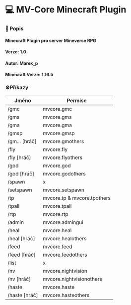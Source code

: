 # 💻 MV-Core Minecraft Plugin

### 📄 Popis

#### Minecraft Plugin pro server Mineverse RPG

#### Verze: 1.0

#### Autor: Marek_p

#### Minecraft Verze: 1.16.5

### ⚙️Příkazy
                    
Jméno  | Permise
------------- | -------------
/gmc  | mvcore.gmc
/gms  | mvcore.gms
/gma  | mvcore.gma
/gmsp  | mvcore.gmsp
/gm... [hráč] | mvcore.gmothers
/fly  | mvcore.fly
/fly [hráč] | mvcore.flyothers
/god | mvcore.god
/god [hráč] | mvcore.godothers
/spawn | x
/setspawn | mvcore.setspawn
/tp | mvcore.tp & mvcore.tpothers
/tpall | mvcore.tpall
/rtp | mvcore.rtp
/admin | mvcore.admingui
/heal | mvcore.heal
/heal [hráč] | mvcore.healothers
/feed | mvcore.feed
/feed [hráč] | mvcore.feedothers
/list | x
/nv | mvcore.nightvision
/nv [hráč] | mvcore.nightvisionothers
/haste | mvcore.haste
/haste [hráč] | mvcore.hasteothers
